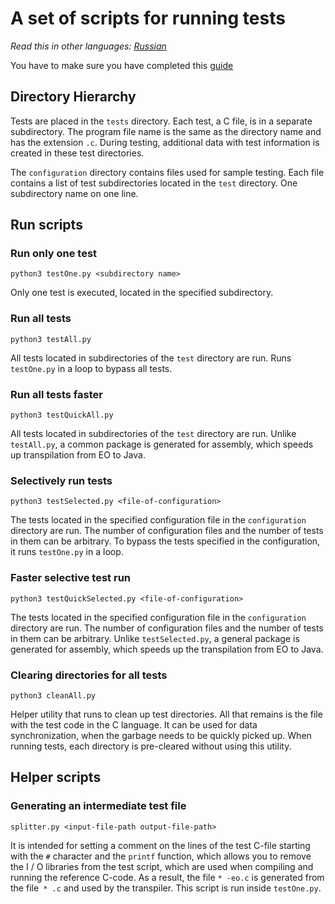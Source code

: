 # A set of scripts for running tests

*Read this in other languages: [Russian](readme.ru.md)*

You have to make sure you have completed this [guide](https://github.com/polystat/c2eo#2-build-llvm--clang)

## Directory Hierarchy

Tests are placed in the `tests` directory. Each test, a C file, is in a separate subdirectory. The program file name is the same as the directory name and has the extension `.c`. During testing, additional data with test information is created in these test directories.

The `configuration` directory contains files used for sample testing. Each file contains a list of test subdirectories located in the `test` directory. One subdirectory name on one line.

## Run scripts

### Run only one test

`python3 testOne.py <subdirectory name>`

Only one test is executed, located in the specified subdirectory.

### Run all tests

`python3 testAll.py`

All tests located in subdirectories of the `test` directory are run. Runs `testOne.py` in a loop to bypass all tests.

### Run all tests faster

`python3 testQuickAll.py`

All tests located in subdirectories of the `test` directory are run. Unlike `testAll.py`, a common package is generated for assembly, which speeds up transpilation from EO to Java.

### Selectively run tests

`python3 testSelected.py <file-of-configuration>`

The tests located in the specified configuration file in the `configuration` directory are run. The number of configuration files and the number of tests in them can be arbitrary. To bypass the tests specified in the configuration, it runs `testOne.py` in a loop.

### Faster selective test run

`python3 testQuickSelected.py <file-of-configuration>`

The tests located in the specified configuration file in the `configuration` directory are run. The number of configuration files and the number of tests in them can be arbitrary. Unlike `testSelected.py`, a general package is generated for assembly, which speeds up the transpilation from EO to Java.

### Clearing directories for all tests

`python3 cleanAll.py`

Helper utility that runs to clean up test directories. All that remains is the file with the test code in the C language. It can be used for data synchronization, when the garbage needs to be quickly picked up. When running tests, each directory is pre-cleared without using this utility.

## Helper scripts

### Generating an intermediate test file

`splitter.py <input-file-path output-file-path>`

It is intended for setting a comment on the lines of the test C-file starting with the `#` character and the `printf` function, which allows you to remove the I / O libraries from the test script, which are used when compiling and running the reference C-code. As a result, the file `* -eo.c` is generated from the file` * .c` and used by the transpiler. This script is run inside `testOne.py`.
